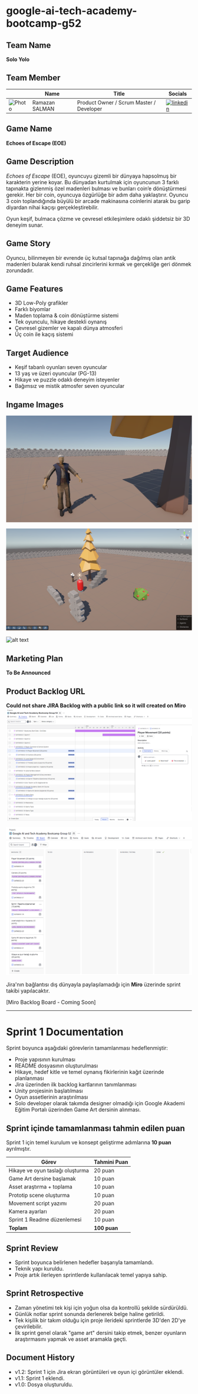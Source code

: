 # google-ai-tech-academy-bootcamp-g52

## **Team Name**

**Solo Yolo**

## **Team Member**

|    | Name   | Title  | Socials     |
|----|--------|--------|-------------|
| ![Photo](https://media.licdn.com/dms/image/v2/D4D03AQFWSp0sGu-6eA/profile-displayphoto-shrink_200_200/profile-displayphoto-shrink_200_200/0/1723454960620?e=1756944000&v=beta&t=RuxxBNK3uvXozaj1sWvEwD9Ctp04XFrRxzbFpHotnd0) | Ramazan SALMAN | Product Owner / Scrum Master / Developer | [![linkedin](https://img.shields.io/badge/LinkedIn-0077B5?style=for-the-badge&logo=linkedin&logoColor=white)](https://linkedin.com/in/ramazansalman) |

<!--![Photo](image-url =100x200)-->

## Game Name

**Echoes of Escape (EOE)**

## Game Description

 *Echoes of Escape* (EOE), oyuncuyu gizemli bir dünyaya hapsolmuş bir karakterin yerine koyar. Bu dünyadan kurtulmak için oyuncunun 3 farklı tapınakta gizlenmiş özel madenleri bulması ve bunları coin’e dönüştürmesi gerekir. Her bir coin, oyuncuya özgürlüğe bir adım daha yaklaştırır. Oyuncu 3 coin toplandığında büyülü bir arcade makinasına coinlerini atarak bu garip diyardan nihai kaçışı gerçekleştirebilir.  

 Oyun keşif, bulmaca çözme ve çevresel etkileşimlere odaklı şiddetsiz bir 3D deneyim sunar.

## Game Story

Oyuncu, bilinmeyen bir evrende üç kutsal tapınağa dağılmış olan antik madenleri bularak kendi ruhsal zincirlerini kırmak ve gerçekliğe geri dönmek zorundadır.

## Game Features

- 3D Low-Poly grafikler  
- Farklı biyomlar
- Maden toplama & coin dönüştürme sistemi  
- Tek oyunculu, hikaye destekli oynanış  
- Çevresel gizemler ve kapalı dünya atmosferi  
- Üç coin ile kaçış sistemi

## Target Audience

- Keşif tabanlı oyunları seven oyuncular  
- 13 yaş ve üzeri oyuncular (PG-13)
- Hikaye ve puzzle odaklı deneyim isteyenler  
- Bağımsız ve mistik atmosfer seven oyuncular

## Ingame Images

![prototype character](ss1.png)

![prototype scene](ss2.png)

![alt text](movement.gif)

## Marketing Plan

**To Be Announced**

## Product Backlog URL

**Could not share JIRA Backlog with a public link so it will created on Miro**
![Jira 1](image-3.png)

![Jira 2](image-4.png)

Jira'nın bağlantısı dış dünyayla paylaşılamadığı için **Miro** üzerinde sprint takibi yapılacaktır.  

[Miro Backlog Board - Coming Soon]

---

# Sprint 1 Documentation
Sprint boyunca aşağıdaki görevlerin tamamlanması hedeflenmiştir:  

- Proje yapısının kurulması  
- README dosyasının oluşturulması  
- Hikaye, hedef kitle ve temel oynanış fikirlerinin kağıt üzerinde planlanması  
- Jira üzerinden ilk backlog kartlarının tanımlanması  
- Unity projesinin başlatılması
- Oyun assetlerinin araştırılması
- Solo developer olarak takımda designer olmadığı için Google Akademi Eğitim Portalı üzerinden Game Art dersinin alınması.

## Sprint içinde tamamlanması tahmin edilen puan
Sprint 1 için temel kurulum ve konsept geliştirme adımlarına **10 puan** ayrılmıştır. 

| Görev                            | Tahmini Puan |
|----------------------------------|--------------|
| Hikaye ve oyun taslağı oluşturma | 20 puan      |
| Game Art dersine başlamak        | 10 puan      |
| Asset araştırma + toplama        | 10 puan      |
| Prototip scene oluşturma         | 10 puan      |
| Movement script yazımı           | 20 puan      |
| Kamera ayarları                  | 20 puan      |
| Sprint 1 Readme düzenlemesi      | 10 puan      |
| **Toplam**                       | **100 puan** |

## Sprint Review  
- Sprint boyunca belirlenen hedefler başarıyla tamamlandı.  
- Teknik yapı kuruldu.
- Proje artık ilerleyen sprintlerde kullanılacak temel yapıya sahip.  

## Sprint Retrospective  
- Zaman yönetimi tek kişi için yoğun olsa da kontrollü şekilde sürdürüldü.  
- Günlük notlar sprint sonunda derlenerek belge haline getirildi.  
- Tek kişilik bir takım olduğu için proje ilerideki sprintlerde 3D'den 2D'ye çevirilebilir.
- İlk sprint genel olarak "game art" dersini takip etmek, benzer oyunların araştırmasını yapmak ve asset aramakla geçti.


## Document History  

- v1.2: Sprint 1 için Jira ekran görüntüleri ve oyun içi görüntüler eklendi.
- v1.1: Sprint 1 eklendi.
- v1.0: Dosya oluşturuldu.